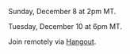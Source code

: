 Sunday, December 8 at 2pm MT.

Tuesday, December 10 at 6pm MT.

Join remotely via [Hangout](https://plus.google.com/hangouts/_/calendar/am9lQGF0ZW5kZXNpZ25ncm91cC5jb20.3ai4foddsvmt6qnr76klv8mtro?authuser=1).
